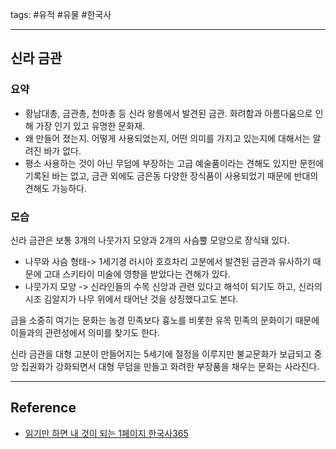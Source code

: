tags: #유적 #유물 #한국사 

<hr />

## 신라 금관

### 요약
- 황남대총, 금관총, 천마총 등 신라 왕릉에서 발견된 금관. 화려함과 아름다움으로 인해 가장 인기 있고 유명한 문화재.
- 왜 만들어 졌는지. 어떻게 사용되었는지, 어떤 의미를 가지고 있는지에  대해서는 알려진 바가 없다.
- 평소 사용하는 것이 아닌 무덤에 부장하는 고급 예술품이라는 견해도 있지만 문헌에 기록된 바는 없고, 금관 외에도 금은동 다양한 장식품이 사용되었기 때문에 반대의 견해도 가능하다.

### 모습
신라 금관은 보통 3개의 나뭇가지 모양과 2개의 사슴뿔 모양으로 장식돼 있다.
- 나무와 사슴 형태-> 1세기경 러시아 호흐차리 고분에서 발견된 금관과 유사하기 때문에 고대 스키타이 미술에 영향을 받았다는 견해가 있다.
- 나뭇가지 모양 -> 신라인들의 수목 신앙과 관련 있다고 해석이 되기도 하고, 신라의 시조 김알지가 나무 위에서 태어난 것을 상징했다고도 본다.

금을 소중히 여기는 문화는 농경 민족보다 흉노를 비롯한 유목 민족의 문화이기 때문에 이들과의 관련성에서 의미를 찾기도  한다.

신라 금관을 대형 고분이 만들어지는 5세기에 절정을 이루지만 불교문화가 보급되고 중앙 집권화가 강화되면서 대형 무덤을 만들고 화려한 부장품을 채우는 문화는 사라진다.

<hr />

## Reference
- [읽기만 하면 내 것이 되는 1페이지 한국사365](http://www.yes24.com/Product/Goods/90460886)